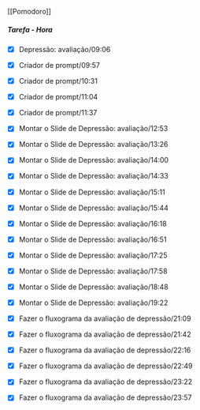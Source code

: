 [[Pomodoro]]
##### Tarefa - Hora
- [x]  Depressão: avaliação/09:06
- [x] Criador de prompt/09:57   
- [x] Criador de prompt/10:31
- [x] Criador de prompt/11:04
- [x] Criador de prompt/11:37
- [x] Montar o Slide de Depressão: avaliação/12:53
- [x] Montar o Slide de Depressão: avaliação/13:26
- [x] Montar o Slide de Depressão: avaliação/14:00
- [x] Montar o Slide de Depressão: avaliação/14:33
- [x] Montar o Slide de Depressão: avaliação/15:11
- [x] Montar o Slide de Depressão: avaliação/15:44
- [x] Montar o Slide de Depressão: avaliação/16:18

- [x] Montar o Slide de Depressão: avaliação/16:51
- [x] Montar o Slide de Depressão: avaliação/17:25
- [x] Montar o Slide de Depressão: avaliação/17:58
- [x] Montar o Slide de Depressão: avaliação/18:48
- [x] Montar o Slide de Depressão: avaliação/19:22
- [x] Fazer o fluxograma da avaliação de depressão/21:09
- [x] Fazer o fluxograma da avaliação de depressão/21:42
- [x] Fazer o fluxograma da avaliação de depressão/22:16
- [x] Fazer o fluxograma da avaliação de depressão/22:49
- [x] Fazer o fluxograma da avaliação de depressão/23:22
- [x] Fazer o fluxograma da avaliação de depressão/23:57